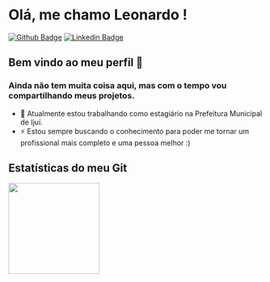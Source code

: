# Olá, me chamo Leonardo ! 

[![Github Badge](https://img.shields.io/badge/-Github-000?style=flat-square&logo=Github&logoColor=white&link=https://github.com/leooschmidt)](https://github.com/leooschmidt)
[![Linkedin Badge](https://img.shields.io/badge/-LinkedIn-blue?style=flat-square&logo=Linkedin&logoColor=white&link=https://www.linkedin.com/in/leonardo-schmidt-b11103223/)](https://www.linkedin.com/in/leonardo-schmidt-b11103223/)

## Bem vindo ao meu perfil 👋
### Ainda não tem muita coisa aqui, mas com o tempo vou compartilhando meus projetos.


- 🔭 Atualmente estou trabalhando como estagiário na Prefeitura Municipal de Ijuí.
- ⚡ Estou sempre buscando o conhecimento para poder me tornar um profissional mais completo e uma pessoa melhor :)

## Estatísticas do meu Git
<div>
<a href="https://github.com/leooschmidt">
<img loading="lazy" height="180em" src="https://github-readme-stats.vercel.app/api/top-langs/?username=leooschmidt&layout=compact&langs_count=7&theme=dracula"/>
</div>
